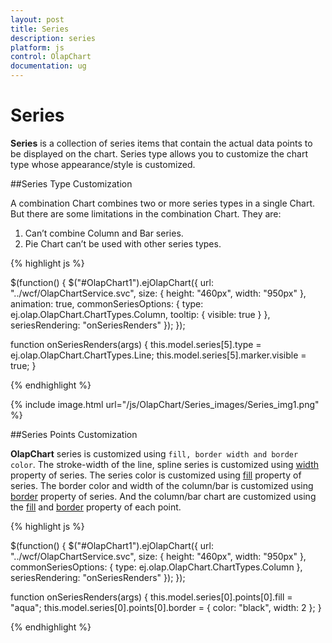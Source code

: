 ```yaml
---
layout: post
title: Series
description: series
platform: js
control: OlapChart
documentation: ug
---
```


# Series

**Series** is a collection of series items that contain the actual data points to be displayed on the chart. Series type allows you to customize the chart type whose appearance/style is customized.

##Series Type Customization

A combination Chart combines two or more series types in a single Chart. But there are some limitations in the combination Chart. They are:

   1. Can’t combine Column and Bar series.
   2. Pie Chart can’t be used with other series types.


{% highlight js %}

$(function() {
    $("#OlapChart1").ejOlapChart({
        url: "../wcf/OlapChartService.svc",
        size: {
            height: "460px",
            width: "950px"
        },
        animation: true,
        commonSeriesOptions: {
            type: ej.olap.OlapChart.ChartTypes.Column,
            tooltip: {
                visible: true
            }
        },
        seriesRendering: "onSeriesRenders"
    });
});

function onSeriesRenders(args) {
    this.model.series[5].type = ej.olap.OlapChart.ChartTypes.Line;
    this.model.series[5].marker.visible = true;
}

{% endhighlight %}


{% include image.html url="/js/OlapChart/Series_images/Series_img1.png" %}

##Series Points Customization

**OlapChart** series is customized using `fill, border width and border color`. The stroke-width of the line, spline series is customized using [width](/js/api/ejChart#seriesborderwidthspan-classtype-signature-type-numbernumberspan) property of series.  The series color is customized using [fill](/js/api/ejChart#seriesfillspan-classtype-signature-type-stringstringspan) property of series. The border color and width of the column/bar is customized using [border](/js/api/ejChart#seriesborderspan-classtype-signature-type-objectobjectspan) property of series. And the column/bar chart are customized using the [fill](/js/api/ejChart#seriesfillspan-classtype-signature-type-stringstringspan) and [border](/js/api/ejChart#seriesborderspan-classtype-signature-type-objectobjectspan) property of each point.

{% highlight js %}
 
$(function() {
    $("#OlapChart1").ejOlapChart({
        url: "../wcf/OlapChartService.svc",
        size: {
            height: "460px",
            width: "950px"
        },
        commonSeriesOptions: {
            type: ej.olap.OlapChart.ChartTypes.Column
        },
        seriesRendering: "onSeriesRenders"
    });
});

function onSeriesRenders(args) {
    this.model.series[0].points[0].fill = "aqua";
    this.model.series[0].points[0].border = {
        color: "black",
        width: 2
    };
}

{% endhighlight %}



